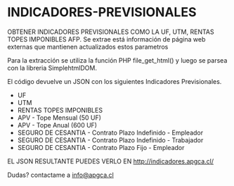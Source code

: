 # INDICADORES-PREVISIONALES
OBTENER INDICADORES PREVISIONALES COMO LA UF, UTM, RENTAS TOPES IMPONIBLES AFP.  Se extrae está información de página web externas que mantienen actualizados estos parametros

Para la extracción se utiliza la función PHP file_get_html() y luego se parsea con la libreria SimplehtmlDOM.

El código devuelve un JSON con los siguientes Indicadores Previsionales.

* UF
* UTM
* RENTAS TOPES IMPONIBLES
* APV - Tope Mensual (50 UF)
* APV - Tope Anual (600 UF)
* SEGURO DE CESANTIA - Contrato Plazo Indefinido - Empleador 
* SEGURO DE CESANTIA - Contrato Plazo Indefinido - Trabajador 
* SEGURO DE CESANTIA - Contrato Plazo Fijo - Empleador 


EL JSON RESULTANTE PUEDES VERLO EN http://indicadores.apgca.cl/

Dudas? contactame a info@apgca.cl
